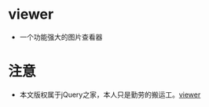 # viewer

* 一个功能强大的图片查看器

# 注意

* 本文版权属于jQuery之家，本人只是勤劳的搬运工。[viewer](http://www.htmleaf.com/jQuery/Image-Effects/201509032517.html "jquery之家viewer插件")
